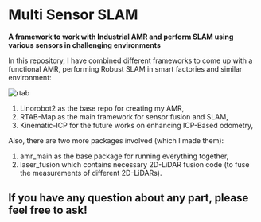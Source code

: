 # Multi Sensor SLAM

**A framework to work with Industrial AMR and perform SLAM using various sensors in challenging environments**

In this repository, I have combined different frameworks to come up with a functional AMR, performing Robust SLAM in smart factories and similar environment:

![rtab](https://github.com/user-attachments/assets/36dca959-9468-4c7c-ad9a-43100fb4f004)

1. Linorobot2 as the base repo for creating my AMR,
2. RTAB-Map as the main framework for sensor fusion and SLAM,
3. Kinematic-ICP for the future works on enhancing ICP-Based odometry,

Also, there are two more packages involved (which I made them):
1. amr_main as the base package for running everything together,
2. laser_fusion which contains necessary 2D-LiDAR fusion code (to fuse the measurements of different 2D-LiDARs).

   
## If you have any question about any part, please feel free to ask! ## 
